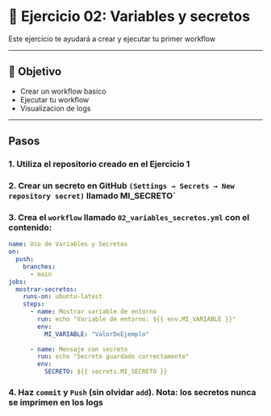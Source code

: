 # 🧪 Ejercicio 02: Variables y secretos

Este ejercicio te ayudará a crear y ejecutar tu primer workflow

---

## 🎯 Objetivo

- Crear un workflow basico
- Ejecutar tu workflow
- Visualizacion de logs

---

## Pasos
### 1.  Utiliza el repositorio creado en el Ejercicio 1

### 2.  Crear un secreto en GitHub `(Settings → Secrets → New repository secret)` llamado MI_SECRETO`

### 3. Crea el `workflow` llamado `02_variables_secretos.yml` con el contenido:
```yaml copy
name: Uso de Variables y Secretos
on:
  push:
    branches:
      - main
jobs:
  mostrar-secretos:
    runs-on: ubuntu-latest
    steps:
      - name: Mostrar variable de entorno
        run: echo "Variable de entorno: ${{ env.MI_VARIABLE }}"
        env:
          MI_VARIABLE: "ValorDeEjemplo"
      
      - name: Mensaje con secreto
        run: echo "Secreto guardado correctamente"
        env:
          SECRETO: ${{ secrets.MI_SECRETO }}
```
### 4. Haz `commit` y `Push` (sin olvidar `add`). **Nota: los secretos nunca se imprimen en los logs**
